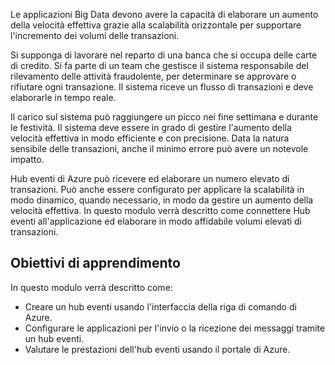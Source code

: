 Le applicazioni Big Data devono avere la capacità di elaborare un aumento della velocità effettiva grazie alla scalabilità orizzontale per supportare l'incremento dei volumi delle transazioni.

Si supponga di lavorare nel reparto di una banca che si occupa delle carte di credito. Si fa parte di un team che gestisce il sistema responsabile del rilevamento delle attività fraudolente, per determinare se approvare o rifiutare ogni transazione. Il sistema riceve un flusso di transazioni e deve elaborarle in tempo reale.

Il carico sul sistema può raggiungere un picco nei fine settimana e durante le festività. Il sistema deve essere in grado di gestire l'aumento della velocità effettiva in modo efficiente e con precisione. Data la natura sensibile delle transazioni, anche il minimo errore può avere un notevole impatto.

Hub eventi di Azure può ricevere ed elaborare un numero elevato di transazioni. Può anche essere configurato per applicare la scalabilità in modo dinamico, quando necessario, in modo da gestire un aumento della velocità effettiva.
In questo modulo verrà descritto come connettere Hub eventi all'applicazione ed elaborare in modo affidabile volumi elevati di transazioni.

## <a name="learning-objectives"></a>Obiettivi di apprendimento

In questo modulo verrà descritto come:

- Creare un hub eventi usando l'interfaccia della riga di comando di Azure.
- Configurare le applicazioni per l'invio o la ricezione dei messaggi tramite un hub eventi.
- Valutare le prestazioni dell'hub eventi usando il portale di Azure.